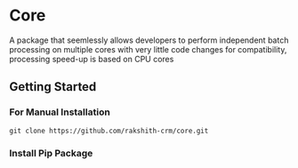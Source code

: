 # Core
A package that seemlessly allows developers to perform independent batch processing on multiple cores with very little code changes for compatibility, processing speed-up is based on CPU cores

## Getting Started

### For Manual Installation
```
git clone https://github.com/rakshith-crm/core.git
```

### Install Pip Package
```

```